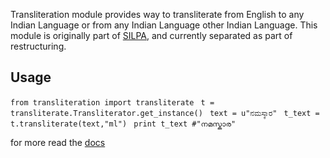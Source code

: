 Transliteration module provides way to transliterate from
English to any Indian Language or from any Indian Language
other Indian Language. This module is originally part of
[SILPA](http://silpa.org.in), and currently separated as part
of restructuring.

## Usage ##
`from transliteration import transliterate`
` t = transliterate.Transliterator.get_instance()`
` text = u"ನಮಸ್ಕಾರ"`
` t_text = t.transliterate(text,"ml")`
` print t_text #"നമസ്കാര"`


for more read the [docs](http://transliteration.rtfd.org)
